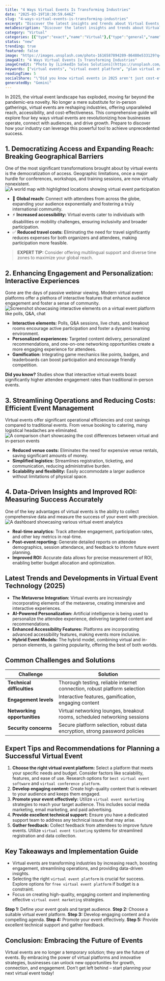 ```yaml
---
title: "4 Ways Virtual Events Is Transforming Industries"
date: "2025-03-19T18:30:59.646Z"
slug: "4-ways-virtual-events-is-transforming-industries"
excerpt: "Discover the latest insights and trends about Virtual Events. This comprehensive guide covers everything you need to know about Virtual Events in 2025."
metaDescription: "Discover the latest insights and trends about Virtual Events. This comprehensive guide covers everything you need to know about Virtual Events in 2025."
category: "Virtual"
categories: [{"type":"exact","name":"Virtual"},{"type":"general","name":"Marketing"},{"type":"medium","name":"Digital Strategy"},{"type":"specific","name":"Webinar Platforms"},{"type":"niche","name":"Engagement Metrics"}]
status: "new"
trending: true
featured: false
image: "https://images.unsplash.com/photo-1616587894289-86480e533129?q=85&w=1200&fit=max&fm=webp&auto=compress"
imageAlt: "4 Ways Virtual Events Is Transforming Industries"
imageCredit: "Photo by [LinkedIn Sales Solutions](https://unsplash.com/@linkedinsalesnavigator) on Unsplash"
keywords: ["virtual events", "virtual event platform", "plan virtual event", "best virtual event software", "how to host a virtual event", "virtual conference platform", "virtual event ideas", "free virtual event platform", "virtual event marketing", "virtual event ticketing"]
readingTime: 5
socialShare: "\"Did you know virtual events in 2025 aren't just cost-effective; they're generating more engaging experiences and richer data than ever before?\""
generatedBy: "Gemini"
---
```




In 2025, the virtual event landscape has exploded, moving far beyond the pandemic-era novelty.  No longer a mere substitute for in-person gatherings, virtual events are reshaping industries, offering unparalleled reach, accessibility, and cost-effectiveness.  This comprehensive guide will explore four key ways virtual events are revolutionizing how businesses operate, connect with audiences, and drive growth.  Prepare to discover how your industry can leverage this powerful tool to achieve unprecedented success.

## 1. Democratizing Access and Expanding Reach: Breaking Geographical Barriers

One of the most significant transformations brought about by virtual events is the democratization of access.  Geographic limitations, once a major hurdle for conferences, workshops, and training sessions, are now virtually nonexistent.  ![A world map with highlighted locations showing virtual event participation](https://images.unsplash.com/photo-1588196749597-9ff075ee6b5b?q=85&w=1200&fit=max&fm=webp&auto=compress)

* 🔑 **Global reach:**  Connect with attendees from across the globe, expanding your audience exponentially and fostering a truly international community.
* ⚡ **Increased accessibility:**  Virtual events cater to individuals with disabilities or mobility challenges, ensuring inclusivity and broader participation.
* ✅ **Reduced travel costs:**  Eliminating the need for travel significantly reduces expenses for both organizers and attendees, making participation more feasible.

> **EXPERT TIP:**  Consider offering multilingual support and diverse time zones to maximize your global reach.

## 2. Enhancing Engagement and Personalization: Interactive Experiences

Gone are the days of passive webinar viewing.  Modern virtual event platforms offer a plethora of interactive features that enhance audience engagement and foster a sense of community.  ![Screenshot showcasing interactive elements on a virtual event platform like polls, Q&A, chat](https://images.unsplash.com/photo-1585974738771-84483dd9f89f?q=85&w=1200&fit=max&fm=webp&auto=compress)

*  **Interactive elements:**  Polls, Q&A sessions, live chats, and breakout rooms encourage active participation and foster a dynamic learning environment.
*  **Personalized experiences:**  Targeted content delivery, personalized recommendations, and one-on-one networking opportunities create a more engaging experience for attendees.
*  **Gamification:**  Integrating game mechanics like points, badges, and leaderboards can boost participation and encourage friendly competition.

**Did you know?**  Studies show that interactive virtual events boast significantly higher attendee engagement rates than traditional in-person events.

## 3. Streamlining Operations and Reducing Costs: Efficient Event Management

Virtual events offer significant operational efficiencies and cost savings compared to traditional events.  From venue booking to catering, many logistical headaches are eliminated. ![A comparison chart showcasing the cost differences between virtual and in-person events](https://images.unsplash.com/photo-1581092795360-fd1ca04f0952?q=85&w=1200&fit=max&fm=webp&auto=compress)

* **Reduced venue costs:**  Eliminates the need for expensive venue rentals, saving significant amounts of money.
* **Simplified logistics:**  Streamlines registration, ticketing, and communication, reducing administrative burden.
* **Scalability and flexibility:**  Easily accommodate a larger audience without limitations of physical space.

## 4. Data-Driven Insights and Improved ROI: Measuring Success Accurately

One of the key advantages of virtual events is the ability to collect comprehensive data and measure the success of your event with precision.  ![A dashboard showcasing various virtual event analytics](https://images.unsplash.com/photo-1607968565043-36af90dde238?q=85&w=1200&fit=max&fm=webp&auto=compress)

* **Real-time analytics:**  Track attendee engagement, participation rates, and other key metrics in real-time.
* **Post-event reporting:**  Generate detailed reports on attendee demographics, session attendance, and feedback to inform future event planning.
* **Improved ROI:**  Accurate data allows for precise measurement of ROI, enabling better budget allocation and optimization.

## Latest Trends and Developments in Virtual Event Technology (2025)

* **The Metaverse Integration:**  Virtual events are increasingly incorporating elements of the metaverse, creating immersive and interactive experiences.
* **AI-Powered Personalization:**  Artificial intelligence is being used to personalize the attendee experience, delivering targeted content and recommendations.
* **Enhanced Accessibility Features:**  Platforms are incorporating advanced accessibility features, making events more inclusive.
* **Hybrid Event Models:**  The hybrid model, combining virtual and in-person elements, is gaining popularity, offering the best of both worlds.

## Common Challenges and Solutions

| Challenge                    | Solution                                                                  |
|-----------------------------|--------------------------------------------------------------------------|
| **Technical difficulties**   | Thorough testing, reliable internet connection, robust platform selection   |
| **Engagement levels**        | Interactive features, gamification, engaging content                      |
| **Networking opportunities** | Virtual networking lounges, breakout rooms, scheduled networking sessions |
| **Security concerns**        | Secure platform selection, robust data encryption, strong password policies |

## Expert Tips and Recommendations for Planning a Successful Virtual Event

1. **Choose the right virtual event platform:** Select a platform that meets your specific needs and budget. Consider factors like scalability, features, and ease of use.  Research options for `best virtual event software` and `virtual conference platform`.
2. **Develop engaging content:**  Create high-quality content that is relevant to your audience and keeps them engaged.
3. **Promote your event effectively:** Utilize `virtual event marketing` strategies to reach your target audience.  This includes social media marketing, email marketing, and paid advertising.
4. **Provide excellent technical support:**  Ensure you have a dedicated support team to address any technical issues that may arise.
5. **Gather feedback:** Collect feedback from attendees to improve future events.  Utilize `virtual event ticketing` systems for streamlined registration and data collection.

## Key Takeaways and Implementation Guide

*  Virtual events are transforming industries by increasing reach, boosting engagement, streamlining operations, and providing data-driven insights.
*  Selecting the right `virtual event platform` is crucial for success.  Explore options for `free virtual event platform` if budget is a constraint.
*  Focus on creating high-quality, engaging content and implementing effective `virtual event marketing` strategies.

**Step 1:** Define your event goals and target audience.
**Step 2:** Choose a suitable virtual event platform.
**Step 3:** Develop engaging content and a compelling agenda.
**Step 4:** Promote your event effectively.
**Step 5:** Provide excellent technical support and gather feedback.

## Conclusion: Embracing the Future of Events

Virtual events are no longer a temporary solution; they are the future of events.  By embracing the power of virtual platforms and innovative strategies, businesses can unlock new opportunities for growth, connection, and engagement.  Don't get left behind – start planning your next virtual event today!

